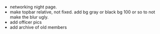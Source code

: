 - networking night page.
- make topbar relative, not fixed. add bg gray or black bg 100 or so to not make the blur ugly. 
- add officer pics
- add archive of old members